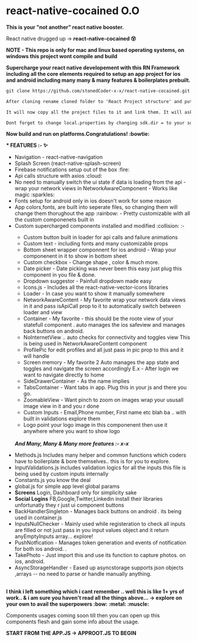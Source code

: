 # react-native-cocained O.O
<b>This is your "not another" react native booster.</b>

React native drugged up -> <b>react-native-cocained :dizzy_face: </b>

<b>NOTE - This repo is only for mac and linux based operating systems, on windows this project wont compile and build</b>
 
<b>Supercharge your react native developement with this RN Framework including all the core elements required to setup an app project for ios and android including many many & many features & boilerplates prebuilt.</b>
```html
git clone https://github.com/stonedCoder-x-x/react-native-cocained.git
```

```html
After cloning rename cloned folder to 'React Project structure' and put it in your desktop -> Create a Projects Folder in Your home directory, then cd into cloned folder execute MakeUpStructure.py with python3 MakeUpStructure.py. It will ask for your computer username enter it,  then drop your about to supercharge project folder into terminal (It should be completely empty)
```

```html
It will now copy all the project files to it and link them. It will ask you to name your project leave empty and press enter if you want to define folder name as project name.
```
```html
Dont forget to change local.properties by changing sdk.dir = to your sdk path.
```
<b>Now build and run on platforms.Congratulations! :bowtie: </b>


<b>* FEATURES :- :sparkles: </b>
<br />
<ul>
 <li>Navigation - react-native-navigation</li>
  <li>Splash Screen (react-native-splash-screen)</li>
    <li>Firebase notifications setup out of the box :fire:</li>
        <li>Api calls structure with axios :cloud:</li>
                <li>No need to manually switch the ui state if data is loading from the api - wrap your network views in NetworkAwareComponent - Works like magic :sparkles:</li>
                                <li>Fonts setup for android only in ios doesn't work for some reason</li>
                                                                <li>App colors,fonts, are built into seperate files, so changing them will change them thorughout the app :rainbow: - Pretty customizable with all the custom componenets built in </li>
                                                                <li>Custom supercharged components installed and modified :collision: :- </li>
                                                                <ul>
                                                                  <li>Custom button built in loader for api calls and failure animations</>
                                                                  <li>Custom text - including fonts and many customizable props</>
                                                                  <li>Bottom sheet wrapper componnent for ios android - Wrap your componenent in it to show in bottom sheet</>
                                                                  <li>Custom checkbox - Change shape , color & much more.</>
                                                                  <li>Date picker - Date picking was never been this easy just plug this component in you file & done. </li>
                                                                  <li>Dropdown suggestor - Painfull dropdown made easy </>
                                                                  <li>Icons.js - Includes all the react-native-vector-icons libraries </>
                                                                  <li>Loader - In case you want to show it manually somewhere </>
                                                                  <li>NetworkAwareContent - My favorite wrap your network data views in it and pass isApiCall prop to it to automatically switch between loader and view </>
                                                                  <li>Container - My favorite - this should be the roote view of your statefull component . auto manages the ios safeview and manages back buttons on android.</>
                                                                  <li>NoInternetView .. auto checks for connectivity and toggles view This is being used in NetworkAwareContent component  </>
                                                                  <li>ProfilePic for edit profiles and all just pass in pic prop to this and it will handle </>
                                                                  <li>Screen memory - My favorite 2 Auto manages the app state and toggles and navigate the screen accordingly E.x - After login we want to navigate directly to home </>
                                                                  <li>SideDrawerContainer - As the name implies </>
                                                                  <li>TabsContainer - Want tabs in app. Plug this in your js and there you go. </>
                                                                  <li>ZoomableView - Want pinch to zoom on images wrap your ususall image view in it and you r done </>
                                                                  <li>Custom Inputs - Email,Phone number, First name etc blah ba .. with built in validations explore them</>
                                                                  <li>Logo point your logo image in this componenent then use it anywhere where you want to show logo</>
                                                                </ul>
<br />
<b><i>And Many, Many & Many more features :- x-x</i></b>
<br />
<ul>

</ul>
      <li>Methods.js Includes many helper and common functions which coders have to boilerplate & bore themselves.. this is for you to explore.</>
      <li>InputValidations.js includes validation logics for all the inputs this file is being used by custom inputs internally</>
      <li>Constants.js you know the deal</>
      <li>global.js for simple app level global params</>
      <li><b>Screens</b> Login, Dashboard only for simplicity sake </>
      <li><b>Social Logins</b> FB,Google,Twitter,Linkedin install their libraries unfortunatly they r just ui component buttons </>
      <li>BackHandlerSingleton - Manages back buttons on android . its being used in container.js</>
      <li>InputsNullChecker - Mainly used while registeration to check all inputs are filled or not just pass in you input values object and it return anyEmptyInputs array... explore!</>
      <li>PushNotfication - Manages token generation and events of notification for both ios android. . </>
      <li>TakePhoto - Just import this and use its function to capture photos. on ios, android. </>
      <li>AsyncStorageHandler - Eased up asyncstorage supports json objects ,arrays -- no need to parse or handle manually anything. </>
      
</ul>
<br />
<b>I think i left something which i cant remember .. well this is like 1+ yrs of work.. & i am sure you haven't read all the things above... ->  explore on your own to avail the superpowers :bow: :metal: :muscle: </b>
<br />

Components usages coming soon till then you can open up this components flesh and gain some info about the usage.

<b>START FROM THE APP.JS -> APPROOT.JS TO BEGIN </b>




